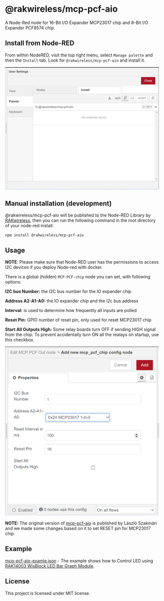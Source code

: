 # @rakwireless/mcp-pcf-aio

A Node-Red node for 16-Bit I/O Expander MCP23017 chip and 8-Bit I/O Expander PCF8574 chip.

## Install from Node-RED

From within NodeRED, visit the top right menu, select `Manage palette` and then the `Install` tab. Look for `@rakwireless/mcp-pcf-aio` and install it.

<img src="assets/install.png" alt="install" style="zoom: 50%;" />


## Manual installation (development)

@rakwireless/mcp-pcf-aio will be published to the Node-RED Library by [RAKwireless](https://www.rakwireless.com/en-us), then you can run the following command in the root directory of your node-red install:

```
npm install @rakwireless/mcp-pcf-aio
```



## Usage

**NOTE**: Please make sure that Node-RED user has the permissions to access I2C devices if you deploy Node-red with docker.

There is a global (hidden) `MCP-PCF-chip` node you can set, with following options:

**I2C bus Number:** the I2C bus number for the IO expander chip

**Address A2-A1-A0:**  the IO expander chip and the i2c bus address

**Interval:** is used to determine how frequently all inputs are polled

**Reset Pin:** GPIO number of reset pin, only used for reset MCP23017 chip  

**Start All Outputs High:** Some relay boards turn OFF if sending HIGH signal from the chip. To prevent accidentally turn ON all the realays on startup, use this checkbox.

<img src="assets/config.png" alt="config" style="zoom: 67%;" />



**NOTE:**  The original version of [mcp-pcf-aio](https://flows.nodered.org/node/@pizzaprogram/mcp-pcf-aio)  is published by László Szakmári and we made some changes based on it to set RESET pin for MCP23017 chip.



## Example

[mcp-pcf-aio-examle.json](https://github.com/RAKWireless/node-red-nodes/blob/master/node-red-contrib-mcp-pcf-aio/examples/mcp-pcf-aio-examle.json)  - The example shows how to Control LED using [RAK14003 WisBlock LED Bar Graph Module](https://docs.rakwireless.com/Product-Categories/WisBlock/RAK14003/Overview/).



## License

This project is licensed under MIT license.
